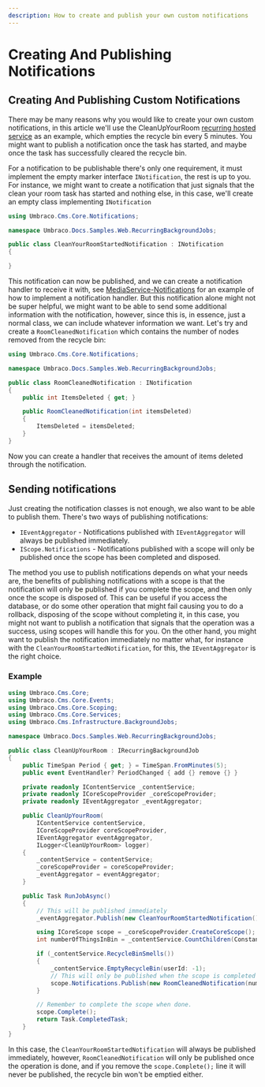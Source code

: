 ```yaml
---
description: How to create and publish your own custom notifications
---
```


# Creating And Publishing Notifications

## Creating And Publishing Custom Notifications

There may be many reasons why you would like to create your own custom notifications, in this article we'll use the CleanUpYourRoom [recurring hosted service](../scheduling.md) as an example, which empties the recycle bin every 5 minutes. You might want to publish a notification once the task has started, and maybe once the task has successfully cleared the recycle bin.

For a notification to be publishable there's only one requirement, it must implement the empty marker interface `INotification`, the rest is up to you. For instance, we might want to create a notification that just signals that the clean your room task has started and nothing else, in this case, we'll create an empty class implementing `INotification`

```csharp
using Umbraco.Cms.Core.Notifications;

namespace Umbraco.Docs.Samples.Web.RecurringBackgroundJobs;

public class CleanYourRoomStartedNotification : INotification
{

}
```

This notification can now be published, and we can create a notification handler to receive it with, see [MediaService-Notifications](mediaservice-notifications.md) for an example of how to implement a notification handler. But this notification alone might not be super helpful, we might want to be able to send some additional information with the notification, however, since this is, in essence, just a normal class, we can include whatever information we want. Let's try and create a `RoomCleanedNotification` which contains the number of nodes removed from the recycle bin:

```csharp
using Umbraco.Cms.Core.Notifications;

namespace Umbraco.Docs.Samples.Web.RecurringBackgroundJobs;

public class RoomCleanedNotification : INotification
{
    public int ItemsDeleted { get; }

    public RoomCleanedNotification(int itemsDeleted)
    {
        ItemsDeleted = itemsDeleted;
    }
}
```

Now you can create a handler that receives the amount of items deleted through the notification.

## Sending notifications

Just creating the notification classes is not enough, we also want to be able to publish them. There's two ways of publishing notifications:

-   `IEventAggregator` - Notifications published with `IEventAggregator` will always be published immediately.
-   `IScope.Notifications` - Notifications published with a scope will only be published once the scope has been completed and disposed.

The method you use to publish notifications depends on what your needs are, the benefits of publishing notifications with a scope is that the notification will only be published if you complete the scope, and then only once the scope is disposed of. This can be useful if you access the database, or do some other operation that might fail causing you to do a rollback, disposing of the scope without completing it, in this case, you might not want to publish a notification that signals that the operation was a success, using scopes will handle this for you. On the other hand, you might want to publish the notification immediately no matter what, for instance with the `CleanYourRoomStartedNotification`, for this, the `IEventAggregator` is the right choice.

### Example

```csharp
using Umbraco.Cms.Core;
using Umbraco.Cms.Core.Events;
using Umbraco.Cms.Core.Scoping;
using Umbraco.Cms.Core.Services;
using Umbraco.Cms.Infrastructure.BackgroundJobs;

namespace Umbraco.Docs.Samples.Web.RecurringBackgroundJobs;

public class CleanUpYourRoom : IRecurringBackgroundJob
{
    public TimeSpan Period { get; } = TimeSpan.FromMinutes(5);
    public event EventHandler? PeriodChanged { add {} remove {} }

    private readonly IContentService _contentService;
    private readonly ICoreScopeProvider _coreScopeProvider;
    private readonly IEventAggregator _eventAggregator;

    public CleanUpYourRoom(
        IContentService contentService,
        ICoreScopeProvider coreScopeProvider,
        IEventAggregator eventAggregator,
        ILogger<CleanUpYourRoom> logger)
    {
        _contentService = contentService;
        _coreScopeProvider = coreScopeProvider;
        _eventAggregator = eventAggregator;
    }

    public Task RunJobAsync()
    {
        // This will be published immediately
        _eventAggregator.Publish(new CleanYourRoomStartedNotification());

        using ICoreScope scope = _coreScopeProvider.CreateCoreScope();
        int numberOfThingsInBin = _contentService.CountChildren(Constants.System.RecycleBinContent);

        if (_contentService.RecycleBinSmells())
        {
            _contentService.EmptyRecycleBin(userId: -1);
            // This will only be published when the scope is completed and disposed.
            scope.Notifications.Publish(new RoomCleanedNotification(numberOfThingsInBin));
        }

        // Remember to complete the scope when done.
        scope.Complete();
        return Task.CompletedTask;
    }
}
```

In this case, the `CleanYourRoomStartedNotification` will always be published immediately, however, `RoomCleanedNotification` will only be published once the operation is done, and if you remove the `scope.Complete();` line it will never be published, the recycle bin won't be emptied either.
